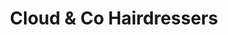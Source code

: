 ---
title: "Cloud & Co Hairdressers"
url: /cambridge/cloud-and-co-hairdressers/
shop: hairdresser
---